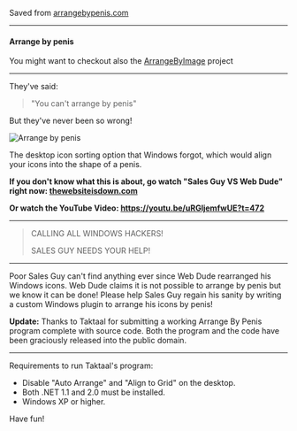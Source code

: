 
Saved from [arrangebypenis.com](https://web.archive.org/web/20120619032849/http://arrangebypenis.com/)

---

#### Arrange by penis

You might want to checkout also the [ArrangeByImage](https://github.com/ZaDarkSide/ArrangeByImage) project

---

They've said: 

> "You can't arrange by penis"
 
But they've never been so wrong!

![Arrange by penis](https://web.archive.org/web/20120619032849im_/http://arrangebypenis.com/arrange2.jpg)

The desktop icon sorting option that Windows forgot, which would align your icons into the shape of a penis.

**If you don't know what this is about, go watch "Sales Guy VS Web Dude" right now: [thewebsiteisdown.com](https://thewebsiteisdown.com)**

**Or watch the YouTube Video: https://youtu.be/uRGljemfwUE?t=472**

---

> CALLING ALL WINDOWS HACKERS!
> 
> SALES GUY NEEDS YOUR HELP!

---

Poor Sales Guy can't find anything ever since Web Dude rearranged his Windows icons. Web Dude claims it is not possible to arrange by penis but we know it can be done! Please help Sales Guy regain his sanity by writing a custom Windows plugin to arrange his icons by penis!

**Update:** Thanks to Taktaal for submitting a working Arrange By Penis program complete with source code. Both the program and the code have been graciously released into the public domain.

---

Requirements to run Taktaal's program:
- Disable "Auto Arrange" and "Align to Grid" on the desktop.
- Both .NET 1.1 and 2.0 must be installed.
- Windows XP or higher.

Have fun!
